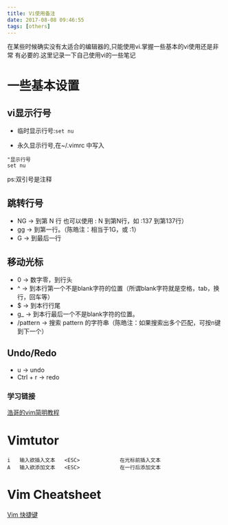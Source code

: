 ```yaml
---
title: Vi使用备注
date: 2017-08-08 09:46:55
tags: [others]
---
```

在某些时候确实没有太适合的编辑器的,只能使用vi.掌握一些基本的vi使用还是非常
有必要的.这里记录一下自己使用vi的一些笔记<!--more-->

# 一些基本设置
## vi显示行号
- 临时显示行号:`set nu`

- 永久显示行号,在~/.vimrc 中写入
```
"显示行号
set nu
```
ps:双引号是注释

## 跳转行号
- NG → 到第 N 行 也可以使用 : N 到第N行，如 :137 到第137行）
- gg → 到第一行。（陈皓注：相当于1G，或 :1）
- G → 到最后一行

## 移动光标
- 0 → 数字零，到行头
- ^ → 到本行第一个不是blank字符的位置（所谓blank字符就是空格，tab，换行，回车等）
- $ → 到本行行尾
- g_ → 到本行最后一个不是blank字符的位置。
- /pattern → 搜索 pattern 的字符串（陈皓注：如果搜索出多个匹配，可按n键到下一个）

## Undo/Redo
- u → undo
- Ctrl + r → redo

### 学习链接
[浩哥的vim简明教程](http://coolshell.cn/articles/5426.html)

# Vimtutor
```
i   输入欲插入文本   <ESC>             在光标前插入文本
A   输入欲添加文本   <ESC>             在一行后添加文本
```

# Vim Cheatsheet
[Vim 快捷键](http://zjsnowman.com/local/vim.txt)
